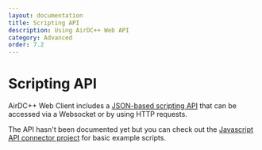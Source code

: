 ```yaml
---
layout: documentation
title: Scripting API
description: Using AirDC++ Web API
category: Advanced
order: 7.2
---
```


# Scripting API

AirDC++ Web Client includes a [JSON-based scripting API](https://github.com/airdcpp/airdcpp-webapi) that can be accessed via a Websocket or by using HTTP requests. 

The API hasn't been documented yet but you can check out the [Javascript API connector project](https://github.com/airdcpp-web/airdcpp-apisocket-js) for basic example scripts.